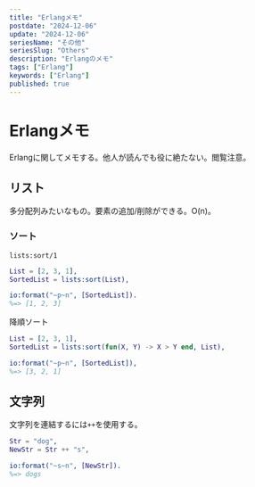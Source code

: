 ```yaml
---
title: "Erlangメモ"
postdate: "2024-12-06"
update: "2024-12-06"
seriesName: "その他"
seriesSlug: "Others"
description: "Erlangのメモ"
tags: ["Erlang"]
keywords: ["Erlang"]
published: true
---
```


# Erlangメモ

Erlangに関してメモする。他人が読んでも役に絶たない。閲覧注意。

## リスト

多分配列みたいなもの。要素の追加/削除ができる。O(n)。

### ソート

`lists:sort/1`

```erlang
List = [2, 3, 1],
SortedList = lists:sort(List),

io:format("~p~n", [SortedList]).
%=> [1, 2, 3]
```

降順ソート

```erlang
List = [2, 3, 1],
SortedList = lists:sort(fun(X, Y) -> X > Y end, List),

io:format("~p~n", [SortedList]),
%=> [3, 2, 1]
```

## 文字列

文字列を連結するには`++`を使用する。

```erlang
Str = "dog",
NewStr = Str ++ "s",

io:format("~s~n", [NewStr]).
%=> dogs
```

